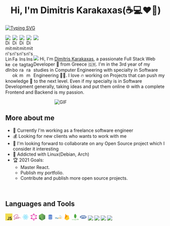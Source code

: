 <h1 align="center">Hi, I'm Dimitris Karakaxas(☕💻❤️‍🔥)</h1>

<!-- Typing SVG by dimitriskarakaxas -->

[![Typing SVG](https://readme-typing-svg.herokuapp.com?color=3D87F7&size=24&center=true&width=825&lines=Full-stack+web+developer;With+passion+to+create+next+level+apps;Always+learning+something+new)](https://git.io/typing-svg)

<a href="https://www.linkedin.com/in/dimitris-karakaxas-7abbba211/">
  <img align="left" alt="Dimitri's LinkedIn" width="22px" src="https://raw.githubusercontent.com/peterthehan/peterthehan/master/assets/linkedin.svg" />
</a>
<a href="https://www.facebook.com/profile.php?id=100013380916365">
  <img align="left" alt="Dimitri's Facebook" width="22px" src="https://raw.githubusercontent.com/peterthehan/peterthehan/master/assets/facebook.svg" />
</a>
<a href="https://www.instagram.com/dimitris_krkxs/">
  <img align="left" alt="Dimitri's Instagram" width="22px" src="https://upload.wikimedia.org/wikipedia/commons/thumb/9/96/Instagram.svg/1200px-Instagram.svg.png" />
</a>
<a href="https://wa.link/ti9r4f">
  <img align="left" alt="Dimitri's Instagram" width="22px" src="https://upload.wikimedia.org/wikipedia/commons/thumb/6/6b/WhatsApp.svg/479px-WhatsApp.svg.png" />
</a>

![](https://visitor-badge.glitch.me/badge?page_id=dimitriskarakaxas.dimitriskarakaxas)

<br>

<!-- Intro section -->

<img src="https://media.giphy.com/media/hvRJCLFzcasrR4ia7z/giphy.gif" width="23px"/> Hi, I'm [Dimitris Karakaxas](https://github.com/dimitriskarakaxas), a passionate Full Stack Web Developer 🤩 from Greece 🇬🇷. I'm in the 3rd year of my studies in Computer Engineering with specialty in Software Engineering 👨‍💻.
I love 🔥 working on Projects that can push my knowledge 🤯 to the next level. Even if my specialty is in Software Development generally, taking ideas and put them online 🌐 with a complete Frontend and Backend is my passion.

<!-- Floating img -->

<img align="right" alt="GIF" src="https://github.com/abhisheknaiidu/abhisheknaiidu/blob/master/code.gif?raw=true" width="350">

<br>

## More about me

- 💪 Currently I'm working as a freelance software engineer
- 💰 Looking for new clients who wants to work with me
- 🤲 I'm looking forward to collaborate on any Open Source project which I consider it interesting
- 💉 Addicted with Linux(Debian, Arch)
- 🏆 2021 Goals:
  - Master React.
  - Publish my portfolio.
  - Contribute and publish more open source projects.

<br>

## Languages and Tools

<code><img height="22" src="https://raw.githubusercontent.com/github/explore/80688e429a7d4ef2fca1e82350fe8e3517d3494d/topics/javascript/javascript.png"></code>
<code><img height="22" src="https://raw.githubusercontent.com/github/explore/80688e429a7d4ef2fca1e82350fe8e3517d3494d/topics/sass/sass.png"></code>
<code><img height="22" src="https://raw.githubusercontent.com/github/explore/80688e429a7d4ef2fca1e82350fe8e3517d3494d/topics/react/react.png"></code>
<code><img height="22" src="https://github.com/devicons/devicon/blob/master/icons/graphql/graphql-plain.svg"></code>
<code><img height="22" src="https://raw.githubusercontent.com/github/explore/80688e429a7d4ef2fca1e82350fe8e3517d3494d/topics/nodejs/nodejs.png"></code>
<code><img height="22" src="https://raw.githubusercontent.com/github/explore/80688e429a7d4ef2fca1e82350fe8e3517d3494d/topics/sql/sql.png"></code>
<code><img height="22" src="https://github.com/devicons/devicon/blob/master/icons/mysql/mysql-original-wordmark.svg"></code>
<code><img height="22" src="https://raw.githubusercontent.com/github/explore/80688e429a7d4ef2fca1e82350fe8e3517d3494d/topics/firebase/firebase.png"></code>
<code><img height="22" src="https://github.com/devicons/devicon/blob/master/icons/mongodb/mongodb-plain-wordmark.svg"></code>
<code><img height="22" src="https://github.com/devicons/devicon/blob/master/icons/php/php-plain.svg"></code>
<code><img height="22" src="https://upload.wikimedia.org/wikipedia/commons/thumb/3/3f/Git_icon.svg/1024px-Git_icon.svg.png"></code>
<code><img height="22" src="https://image.flaticon.com/icons/png/512/518/518713.png"></code>
<code><img height="22" src="https://e7.pngegg.com/pngimages/330/276/png-clipart-bash-shell-script-bourne-shell-scripting-language-unix-shell-shell-rectangle-logo.png"></code>
<code><img height="22" src="https://upload.wikimedia.org/wikipedia/commons/thumb/9/9a/Visual_Studio_Code_1.35_icon.svg/1024px-Visual_Studio_Code_1.35_icon.svg.png"></code>
